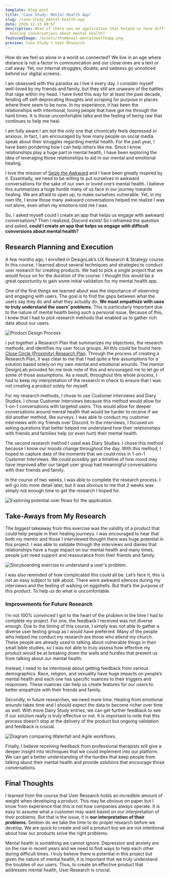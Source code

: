 ```yaml
---
template: blog-post
title: "Case Study: Mental Health App"
slug: /case-study_mental-health-app
date: 2020-12-13 08:57
description: What if there was an application that helped us have difficult but
  healing conversations about mental health?
featuredImage: /assets/thumbnail-mentalhealthapp.png
preview: Case Study • User Research
---
```

<!--StartFragment-->

How do we feel so alone in a world so connected? We live in an age where distance is not a factor in communication and our close ones are a text or call away. Yet, our internal struggles, doubts, and sadness go unnoticed behind our digital screens.

I am obsessed with this paradox as I live it every day. I consider myself well-loved by my friends and family, but they still are unaware of the battles that rage within my head. I have lived this way for at least the past decade, fending off self-deprecating thoughts and scraping for purpose in places where there seem to be none. In my experience, it has been the relationships with intentional, loving people that have got me through the hard times. It is those uncomfortable talks and the feeling of being raw that continues to help me heal.

I am fully aware I am not the only one that chronically feels depressed or anxious. In fact, I am encouraged by how many people on social media speak about their struggles regarding mental health. For the past year, I have been pondering how I can help others like me. Since I know relationships play a huge part in mental health, I have been exploring the idea of leveraging those relationships to aid in our mental and emotional healing.

I love the mission of [Seize the Awkward](https://seizetheawkward.org/) and I have been greatly inspired by it. Essentially, we need to be willing to put ourselves in awkward conversations for the sake of our own or loved one’s mental health. I believe this summarizes a huge hurdle many of us face in our journey towards healing. We are afraid to open up, to make ourselves vulnerable. Yet, in my own life, I know those many awkward conversations helped me realize I was not alone, even when my emotions told me I was.

So, I asked myself could I create an app that helps us engage with awkward conversations? Then I realized, Discord exists! So I reframed the question and asked, **could I create an app that helps us engage with difficult conversions about mental health?**

<!--EndFragment-->

<!--StartFragment-->

## Research Planning and Execution

A few months ago, I enrolled in DesignLab’s UX Research & Strategy course. In this course, I learned about several techniques and strategies to conduct user research for creating products. We had to pick a single project that we would focus on for the duration of the course. I thought this would be a great opportunity to gain some initial validation for my mental health app.

One of the first things we learned about was the importance of observing and engaging with users. The goal is to find the gaps between what the users say they do and what they actually do. **We must empathize with uses to truly understand the users’ problems.** This is particularly important due to the nature of mental health being such a personal issue. Because of this, I knew that I had to pick research methods that enabled us to gather rich data about our users.

![Product Design Process](/assets/diagram_v3.png "Overview of the design process taught by DesignLabs")

I put together a Research Plan that summarizes my objectives, the research methods, and identifies my user focus groups. All this could be found here: [Close Circle (Proximity) Research Plan](https://docs.google.com/document/d/1cvhdw_Z0L3Ph6LhkHJi0Xfx3z0sqvMRMExkWEVpCEjw/edit?usp=sharing). Through the process of creating a Research Plan, it was clear to me that I had quite a few assumptions for a solution based solely on my own mental and emotional wounds. The mentor DesignLab provided for me took note of this and encouraged me to let go of some of those assumptions. As a result, throughout this whole process, I had to keep my interpretation of the research in check to ensure that I was not creating a product solely for myself.

For my research methods, I chose to use Customer Interviews and Diary Studies. I chose Customer Interviews because this method would allow for 1-on-1 conversations with targeted users. This would allow for deeper conversations around mental health that would be harder to receive if we did another method, like surveys. I was able to conduct my customer interviews with my friends over Discord. In the interviews, I focused on asking questions that better helped me understand how their relationships with friends and families help (or even hurt) their mental health.

The second research method I used was Diary Studies. I chose this method because I know our moods change throughout the day. With this method, I hoped to capture data of the moments that we could miss in 1-on-1 Customer Interviews. We could possibly get a timeline of how mood may have improved after our target user group had meaningful conversations with their friends and family.

In the course of two weeks, I was able to complete the research process. I will go into more detail later, but it was obvious to me that 2 weeks was simply not enough time to get the research I hoped for.

![Exploring potential user flows for the application.](/assets/userflow_v1.jpg "Towards the end of the course we focused on creating user flows and low-fidelity mockups.")

<!--EndFragment-->

<!--StartFragment-->

## Take-Aways from My Research

The biggest takeaway from this exercise was the validity of a product that could help people in their healing journeys. I was encouraged to hear that both my mentor and those I interviewed thought there was huge potential in this project. I was able to validate through the interviews and diaries that relationships have a huge impact on our mental health and many times, people just need support and reassurance from their friends and family.

![Storyboarding exercise to understand a user's problem.](/assets/storyboardreview_v1.png "Feedback to validate how accurately I captured the user's problem.")

I was also reminded of how complicated this could all be. Let’s face it, this is not an easy subject to talk about. There were awkward silences during my interviews and the feeling of walking on eggshells. But that’s the purpose of this product. To help us do what is uncomfortable.

### Improvements for Future Research

I’m not 100% convinced I got to the heart of the problem in the time I had to complete my project. For one, the feedback I received was not diverse enough. Due to the timing of this course, I simply was not able to gather a diverse user testing group as I would have preferred. Many of the people who helped me conduct my research are those who attend my church. These people are already used to talking about vulnerable things in their small bible studies, so I was not able to truly assess how effective my product would be at breaking down the walls and hurdles that prevent us from talking about our mental health.

Instead, I need to be intentional about getting feedback from various demographics. Race, religion, and sexuality have huge impacts on people’s mental health and each one has specific nuances to their triggers and responses. These nuances can help us create features for our users to better empathize with their friends and family.

Secondly, in future researches, we need more time. Healing from emotional wounds takes time and I should expect the data to become richer over time as well. With more Dairy Study entries, we can get further feedback to see if our solution really is truly effective or not. It is important to note that this process doesn’t stop at the delivery of the product but ongoing validation and feedback is crucial.

![Diagram comparing Waterfall and Agile workflows.](/assets/ux-delivery.png "The Agile workflow would allow us to receive constant feedback from users.")

Finally, I believe receiving feedback from professional therapists will give a deeper insight into techniques that we could implement into our platform. We can get a better understanding of the hurdles that keep people from talking about their mental health and provide solutions that encourage those conversations.

<!--EndFragment-->

<!--StartFragment-->

## Final Thoughts

I learned from the course that User Research holds an incredible amount of weight when developing a product. This may be obvious on paper but I know from experience that this is not how companies always operate. It is easy to assume what a customer may want based on our interpretation of their problems. But that is the issue, it is **our interpretation of their problems**. Seldom do we take the time to do proper research before we develop. We are quick to create and sell a product but we are not intentional about how our products solve the right problems.

Mental health is something we cannot ignore. Depression and anxiety are on the rise in recent years and we need to find ways to help each other during difficult times. I truly believe there is potential in this project but given the nature of mental health, it is important that we truly understand the troubles of our users. Thus, to create an effective product that addresses mental health, User Research is crucial.

<!--EndFragment-->